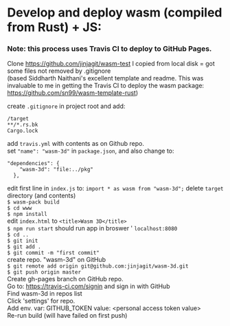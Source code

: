 # Develop and deploy wasm (compiled from Rust) + JS:

### Note: this process uses Travis CI to deploy to GitHub Pages.

Clone https://github.com/jinjagit/wasm-test I copied from local disk = got some files not removed by .gitignore    
(based Siddharth Naithani's excellent template and readme. This was invaluable to me in getting the Travis CI to deploy the wasm package: https://github.com/sn99/wasm-template-rust)  

create `.gitignore` in project root and add:  
```
/target
**/*.rs.bk
Cargo.lock
```
add `travis.yml` with contents as on Github repo.  
set `"name": "wasm-3d"` in `package.json`, and also change to:  
```
"dependencies": {
    "wasm-3d": "file:../pkg"
  },
  ```
edit first line in `index.js` to: `import * as wasm from "wasm-3d";`
delete `target` directory (and contents)  
`$ wasm-pack build`  
`$ cd www`  
`$ npm install`  
edit `index.html` to `<title>Wasm 3D</title>`  
`$ npm run start` should run app in broswer ' `localhost:8080`  
`$ cd ..`  
`$ git init`  
`$ git add .`  
`$ git commit -m "first commit"`  
create repo. "wasm-3d" on GitHub  
`$ git remote add origin git@github.com:jinjagit/wasm-3d.git`  
`$ git push origin master`  
Create gh-pages branch on GitHub repo.  
Go to: https://travis-ci.com/signin and sign in with GitHub  
Find wasm-3d in repos list  
Click 'settings' for repo.  
Add env. var: GITHUB_TOKEN value: \<personal access token value\>  
Re-run build (will have failed on first push)
